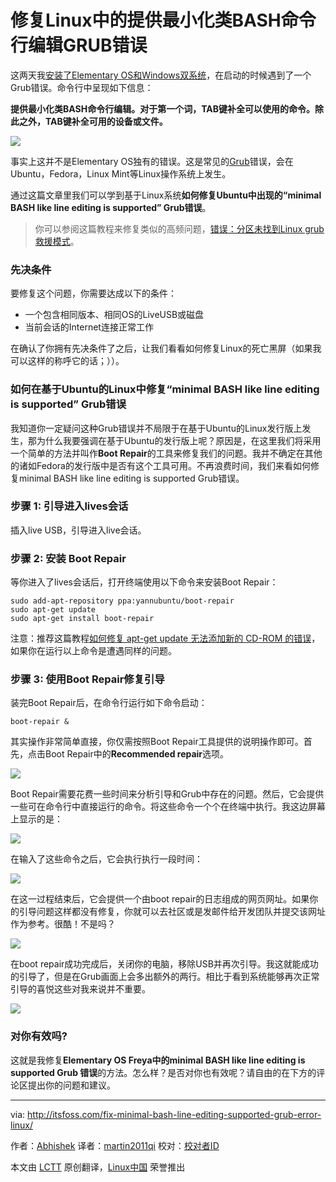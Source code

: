 修复Linux中的提供最小化类BASH命令行编辑GRUB错误
================================================================================
这两天我[安装了Elementary OS和Windows双系统][1]，在启动的时候遇到了一个Grub错误。命令行中呈现如下信息：

**提供最小化类BASH命令行编辑。对于第一个词，TAB键补全可以使用的命令。除此之外，TAB键补全可用的设备或文件。**

![](http://itsfoss.itsfoss.netdna-cdn.com/wp-content/uploads/2015/02/Boot_Repair_Ubuntu_Linux_1.jpeg)

事实上这并不是Elementary OS独有的错误。这是常见的[Grub][2]错误，会在Ubuntu，Fedora，Linux Mint等Linux操作系统上发生。

通过这篇文章里我们可以学到基于Linux系统**如何修复Ubuntu中出现的“minimal BASH like line editing is supported” Grub错误**。

> 你可以参阅这篇教程来修复类似的高频问题，[错误：分区未找到Linux grub救援模式][3]。

### 先决条件 ###

要修复这个问题，你需要达成以下的条件：

- 一个包含相同版本、相同OS的LiveUSB或磁盘
- 当前会话的Internet连接正常工作

在确认了你拥有先决条件了之后，让我们看看如何修复Linux的死亡黑屏（如果我可以这样的称呼它的话；））。

### 如何在基于Ubuntu的Linux中修复“minimal BASH like line editing is supported” Grub错误 ###

我知道你一定疑问这种Grub错误并不局限于在基于Ubuntu的Linux发行版上发生，那为什么我要强调在基于Ubuntu的发行版上呢？原因是，在这里我们将采用一个简单的方法并叫作**Boot Repair**的工具来修复我们的问题。我并不确定在其他的诸如Fedora的发行版中是否有这个工具可用。不再浪费时间，我们来看如何修复minimal BASH like line editing is supported Grub错误。

### 步骤 1: 引导进入lives会话 ###

插入live USB，引导进入live会话。

### 步骤 2: 安装 Boot Repair ###

等你进入了lives会话后，打开终端使用以下命令来安装Boot Repair：

    sudo add-apt-repository ppa:yannubuntu/boot-repair
    sudo apt-get update
    sudo apt-get install boot-repair

注意：推荐这篇教程[如何修复 apt-get update 无法添加新的 CD-ROM 的错误][4]，如果你在运行以上命令是遭遇同样的问题。

### 步骤 3: 使用Boot Repair修复引导 ###

装完Boot Repair后，在命令行运行如下命令启动：

    boot-repair &

其实操作非常简单直接，你仅需按照Boot Repair工具提供的说明操作即可。首先，点击Boot Repair中的**Recommended repair**选项。

![](http://itsfoss.itsfoss.netdna-cdn.com/wp-content/uploads/2015/02/Boot_Repair_Ubuntu.png)

Boot Repair需要花费一些时间来分析引导和Grub中存在的问题。然后，它会提供一些可在命令行中直接运行的命令。将这些命令一个个在终端中执行。我这边屏幕上显示的是：

![](http://itsfoss.itsfoss.netdna-cdn.com/wp-content/uploads/2015/02/Boot_Repair_Ubuntu_1.png)

在输入了这些命令之后，它会执行执行一段时间：

![](http://itsfoss.itsfoss.netdna-cdn.com/wp-content/uploads/2015/02/Boot_Repair_Ubuntu_2.png)

在这一过程结束后，它会提供一个由boot repair的日志组成的网页网址。如果你的引导问题这样都没有修复，你就可以去社区或是发邮件给开发团队并提交该网址作为参考。很酷！不是吗？

![](http://itsfoss.itsfoss.netdna-cdn.com/wp-content/uploads/2015/02/Boot_Repair_Final_Ubuntu.png)

在boot repair成功完成后，关闭你的电脑，移除USB并再次引导。我这就能成功的引导了，但是在Grub画面上会多出额外的两行。相比于看到系统能够再次正常引导的喜悦这些对我来说并不重要。

![](http://itsfoss.itsfoss.netdna-cdn.com/wp-content/uploads/2015/02/Boot_Repair_Ubuntu_Linux_2.jpeg)

### 对你有效吗? ###

这就是我修复**Elementary OS Freya中的minimal BASH like line editing is supported Grub 错误**的方法。怎么样？是否对你也有效呢？请自由的在下方的评论区提出你的问题和建议。

--------------------------------------------------------------------------------

via: http://itsfoss.com/fix-minimal-bash-line-editing-supported-grub-error-linux/

作者：[Abhishek][a]
译者：[martin2011qi](https://github.com/martin2011qi)
校对：[校对者ID](https://github.com/校对者ID)

本文由 [LCTT](https://github.com/LCTT/TranslateProject) 原创翻译，[Linux中国](http://linux.cn/) 荣誉推出

[a]:http://itsfoss.com/author/abhishek/
[1]:http://itsfoss.com/guide-install-elementary-os-luna/
[2]:http://www.gnu.org/software/grub/
[3]:http://itsfoss.com/solve-error-partition-grub-rescue-ubuntu-linux/
[4]:http://itsfoss.com/fix-failed-fetch-cdrom-aptget-update-add-cdroms/
